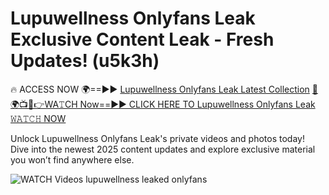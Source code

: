 # Lupuwellness Onlyfans Leak Exclusive Content Leak - Fresh Updates! (u5k3h)

🔥 ACCESS NOW 🌍==►► <a href="https://tinyurl.com/3fjeunct" rel="nofollow">Lupuwellness Onlyfans Leak Latest Collection</a></h3>
[🔴🌍📺📱👉WA𝚃CH Now==►► CLICK HERE TO Lupuwellness Onlyfans Leak 𝚆𝙰𝚃𝙲𝙷 NOW](https://tinyurl.com/3fjeunct)

Unlock Lupuwellness Onlyfans Leak's private videos and photos today! Dive into the newest 2025 content updates and explore exclusive material you won’t find anywhere else.


<a href="https://tinyurl.com/3fjeunct" rel="nofollow" data-target="animated-image.originalLink"><img src="https://camo.githubusercontent.com/8a4f000d20f83aca3bf7ec5f350d767afa0574a8a352519fd8cfa583a6f93a33/68747470733a2f2f692e696d6775722e636f6d2f644a486b345a712e676966" alt="WATCH Videos" data-canonical-src="https://i.imgur.com/dJHk4Zq.gif" style="max-width: 100%; display: inline-block;" data-target="animated-image.originalImage"></a>
lupuwellness leaked onlyfans